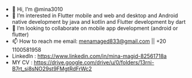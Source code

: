 - 👋 Hi, I’m @mina3010 
- 👀 I’m interested in Flutter mobile and web and desktop and Android native development by java and kotlin and Flutter development by dart
- 💞️ I’m looking to collaborate on mobile app development (android or flutter)
- 📫 How to reach me email: menamaged833@gmail.com  || +20 1100581958
- LinkedIn : https://www.linkedin.com/in/mina-magid-82561718a
- MY CV : https://drive.google.com/drive/u/0/folders/13rni-B7rt_si8sNO29st9FMgtRdFrWc2
